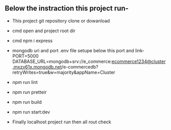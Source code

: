 ## Below the instraction this project run-

- This project git repository clone or dowanload
- cmd open and project root dir
- cmd npm i express
- mongodb uri and port .env file setupe below this port and link-
PORT=5000
DATABASE_URL=mongodb+srv://e_commerce:ecommerce1234@cluster.mxzv61x.mongodb.net/e-commercedb?retryWrites=true&w=majority&appName=Cluster

- npm run lint
- npm run pretteir
- npm run build
- npm run start:dev
- Finally localhost project run then all rout check